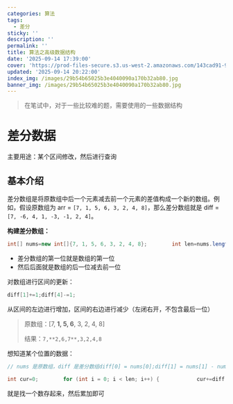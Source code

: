 ```yaml
---
categories: 算法
tags:
  - 差分
sticky: ''
description: ''
permalink: ''
title: 算法之高级数据结构
date: '2025-09-14 17:39:00'
cover: 'https://prod-files-secure.s3.us-west-2.amazonaws.com/143cad91-961b-48b0-82dc-78fbb6eb5abe/ca363e5c-5600-40ff-b012-b0478d3f0da0/wallhaven-rrv6r7.jpg?X-Amz-Algorithm=AWS4-HMAC-SHA256&X-Amz-Content-Sha256=UNSIGNED-PAYLOAD&X-Amz-Credential=ASIAZI2LB466YU7IWCAG%2F20250915%2Fus-west-2%2Fs3%2Faws4_request&X-Amz-Date=20250915T080723Z&X-Amz-Expires=3600&X-Amz-Security-Token=IQoJb3JpZ2luX2VjEPf%2F%2F%2F%2F%2F%2F%2F%2F%2F%2FwEaCXVzLXdlc3QtMiJIMEYCIQDZh9HLEX2ksSHnFshVtidMn4phb%2FVcVDIDDiWA3WAwcQIhAJYkYmx8KAz%2BBJA0IR53u5NC8XQKdrDaoqL%2BKl%2FhFMzEKv8DCG8QABoMNjM3NDIzMTgzODA1IgwDTwb8PILZ6oPK5foq3AMIBRoqMqWfbq4mfeGeB2iNsZAQ5jTuZAkAD5GZZ%2FJN%2FTBFWgIhgrbbRXIOIb%2BQRzQsabc81wzVTFx%2BOqeGOTwyDcGmQEG9b%2F6FpB3al6K7Yj13fZbRMa311YeAYmcLvWUx3zr4D1HTDCoy%2FUslzrmu5YN7WKZaDySu6q%2BZsyYwneM4SAUk31dKx7TU%2Bx9B3%2FaOQGFq1x73Nat49HQahHdlXlB8iBp0Wzecv%2BXlCCEn2Ra1bFepXTPozBC1S9X0038IG8ZZlzzjfIblvKbebdxlVHVpI3ALDcDo6LaGwe%2Bd4pcRlsbIXOvhBvJl%2B9xQK04ioHeDQx3QUegCgjETBT03m%2Bvs%2FPdMXEPLKfvoXEp4Ez2ZY27bZLY5JCCh%2BP1BYy1YZQJ0CS8XDAXFwTlXDRdhrYx8pUxK8eAQwhUf%2FUj8%2BUNtAS%2By6LHZJX%2F3EFZ1tmMcTXt5T25kmm0v96pVQ5mAew9AwPhUQdOGjQrcOczfH6X%2BTnYn5VE7SH3cQQnTLwTeZvHvOdmJLs8hFybfMBEQpBxB6%2B2x8uToRwELgZ2wvc2vKVn1Q%2F7ymRJOhE2C85aYqz%2B48BiW4dau0ORPMgX%2Fyy5aI0SZ%2FESIS5V6FRVGxPdSJsftkIsSuGFtYTDc357GBjqkAZ3yvqVQyIeguvtSKlWEPiop%2F0p1205qMD4frxbdpiDZNyu2X2Pbar8n1BU5rj7Ag4q8ExrGfiW0IlZVfgqtEDfiCv5osqfYHHzJ2Xrc8XuM1sRKDgrFf1sYbFh6MReTvM3OHt5w9zS6jvWvBxmhXPGCKWiq1QckpLtwN8pcOnVevGM%2BtvgFXz5Mu31yw3p%2FhvGBE7YMQ2FK0%2B4xvMeX6hOW1veK&X-Amz-Signature=7cd4eb12a591c1cdc1fa9ea90cf4607007746a190029e5c70b6953ef042bfbfb&X-Amz-SignedHeaders=host&x-amz-checksum-mode=ENABLED&x-id=GetObject'
updated: '2025-09-14 20:22:00'
index_img: /images/29b54b65025b3e4040090a170b32ab80.jpg
banner_img: /images/29b54b65025b3e4040090a170b32ab80.jpg
---
```

> 在笔试中，对于一些比较难的题，需要使用的一些数据结构

# 差分数据


主要用途：某个区间修改，然后进行查询


## 基本介绍


差分数组是将原数组中后一个元素减去前一个元素的差值构成一个新的数组。例如，假设原数组为 arr = `[7, 1, 5, 6, 3, 2, 4, 8]`，那么差分数组就是 diff =`[7, -6, 4, 1, -3, -1, 2, 4]`。


**构建差分数组：**


```java
int[] nums=new int[]{7, 1, 5, 6, 3, 2, 4, 8};        int len=nums.length;        int[] diff=new int[len];        diff[0]=nums[0];        for (int i = 1; i < len; i++) {            diff[i]=nums[i]-nums[i-1];        }
```

- 差分数组的第一位就是数组的第一位
- 然后后面就是数组的后一位减去前一位

对数组进行区间的更新：


```java
diff[1]+=1;diff[4]-=1;
```


从区间的左边进行增加，区间的右边进行减少（左闭右开，不包含最后一位）

> 原数组：[7, **1, 5, 6**, 3, 2, 4, 8]
>
> 结果：`7,**2,6,7**,3,2,4,8`
>
>

想知道某个位置的数据：


```java
// nums 是原数组，diff 是差分数组diff[0] = nums[0];diff[1] = nums[1] - nums[0];diff[2] = nums[2] - nums[1];...nums[0] = diff[0];nums[1] = diff[1] + nums[0] =  diff[0] + diff[1];nums[2] = nums[1] + diff[2] =  diff[0] + diff[1] + diff[2];
```


```java
int cur=0;        for (int i = 0; i < len; i++) {            cur+=diff[i];            System.out.print(cur+",");        }
```


就是找一个数存起来，然后累加即可

